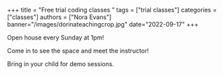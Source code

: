 +++
title = "Free trial coding classes "
tags = ["trial classes"]
categories = ["classes"]
authors = ["Nora Evans"]
banner="/images/dorinateachingcrop.jpg"
date="2022-09-17"
+++

Open house every Sunday at 1pm! 

Come in to see the space and meet the instructor!

Bring in your child for demo sessions.





